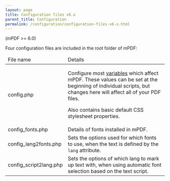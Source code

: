 ```yaml
---
layout: page
title: Configuration files v6.x
parent_title: Configuration
permalink: /configuration/configuration-files-v6-x.html
---
```


<div id="bpmbook" class="bpmbook" style="direction:ltr;">
<div class="topic_user_field">
<div id="U0">
<p>(mPDF &gt;= 6.0)</p>
<p>Four configuration files are included in the root folder of mPDF:</p>
<table class="bpmTopnTailClear"> <thead>
<tr>
<td>File name</td>
<td>Details</td>
</tr>
</thead> <tbody>
<tr>
<td><span class="filename">config.php</span> 

</td>
<td>
<p>Configure most <a href="/configuration/configuration-variables.html">variables</a> which affect mPDF. These values can be set at the beginning of individual scripts, but changes here will affect all of your PDF files.</p>
<p>Also contains basic default CSS stylesheet properties.</p>
</td>
</tr>
<tr>
<td><span class="filename">config_fonts.php</span></td>
<td>Details of fonts installed in mPDF.</td>
</tr>
<tr>
<td><span class="filename"><span class="filename">config_lang2fonts.php </span></span></td>
<td>Sets the options used for which fonts to use, when the text is defined by the <code>lang</code> attribute.</td>
</tr>
<tr>
<td><span class="filename">config_script2lang.php</span>

</td>
<td>Sets the options of which lang to mark up text with, when using automatic font selection based on the text script.

</td>
</tr>
</tbody> </table>
<p>&nbsp;</p>
</div>
</div>

